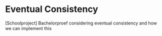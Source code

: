 Eventual Consistency
===================

[Schoolproject] Bachelorproef considering eventual consistency and how we can implement this

